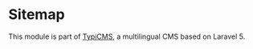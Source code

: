 # Sitemap

This module is part of [TypiCMS](https://github.com/TypiCMS/Base), a multilingual CMS based on Laravel 5.  
